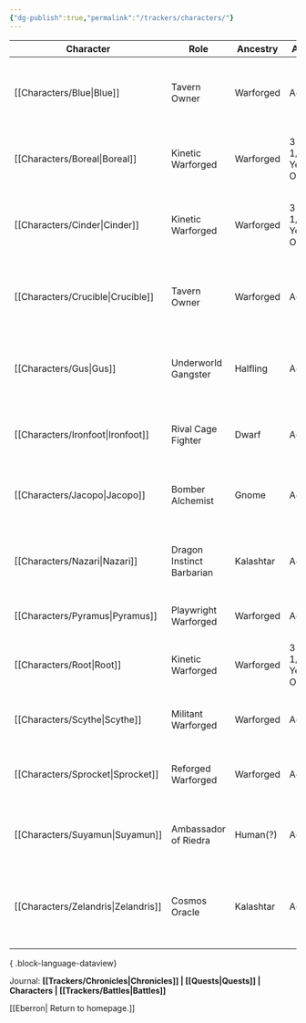```yaml
---
{"dg-publish":true,"permalink":"/trackers/characters/"}
---
```


| Character                              | Role                      | Ancestry  | Age            | Gender | Description                                                                      |
| -------------------------------------- | ------------------------- | --------- | -------------- | ------ | -------------------------------------------------------------------------------- |
| [[Characters/Blue\|Blue]]           | Tavern Owner              | Warforged | Adult          | Male   | Warforged co-owner of the Red Hammer alongside Crucible                          |
| [[Characters/Boreal\|Boreal]]       | Kinetic Warforged         | Warforged | 3 1/2 Year Old | Male   | A kinetic warforged who escaped with Cinder                                      |
| [[Characters/Cinder\|Cinder]]       | Kinetic Warforged         | Warforged | 3 1/2 Year Old | Male   | An experimental warforged with mysterious powers                                 |
| [[Characters/Crucible\|Crucible]]   | Tavern Owner              | Warforged | Adult          | Male   | Eccentric and artistic Warforged owner of the Red Hammer Inn                     |
| [[Characters/Gus\|Gus]]             | Underworld Gangster       | Halfling  | Adult          | Male   | A halfling with connections to the Boromar Clan                                  |
| [[Characters/Ironfoot\|Ironfoot]]   | Rival Cage Fighter        | Dwarf     | Adult          | Male   | Tavern brawler whose name is a misnomer                                          |
| [[Characters/Jacopo\|Jacopo]]       | Bomber Alchemist          | Gnome     | Adult          | Male   | A gnome in debt with shady underworld connections                                |
| [[Characters/Nazari\|Nazari]]       | Dragon Instinct Barbarian | Kalashtar | Adult          | Female | Brelish veteran with psionic abilities and PTSD from the war                     |
| [[Characters/Pyramus\|Pyramus]]     | Playwright Warforged      | Warforged | Adult          | Male   | An aspiring warforged playwright                                                 |
| [[Characters/Root\|Root]]           | Kinetic Warforged         | Warforged | 3 1/2 Year Old | Female | A kinetic warforged seeking an escape from Sharn                                 |
| [[Characters/Scythe\|Scythe]]       | Militant Warforged        | Warforged | Adult          | Male   | A warforged wanting to head to the Mournlands                                    |
| [[Characters/Sprocket\|Sprocket]]   | Reforged Warforged        | Warforged | Adult          | Male   | A warforged who appreciates the finer things in life.                            |
| [[Characters/Suyamun\|Suyamun]]     | Ambassador of Riedra      | Human(?)  | Adult          | Male   | Riedran ambassador to Breland with psionic proclivities                          |
| [[Characters/Zelandris\|Zelandris]] | Cosmos Oracle             | Kalashtar | Adult          | Male   | Brelish veteran with psionic abilities and a passion for helping the downtrodden |

{ .block-language-dataview}

Journal: **[[Trackers/Chronicles\|Chronicles]] | [[Quests\|Quests]] | Characters | [[Trackers/Battles\|Battles]]**

[[Eberron\| Return to homepage.]]